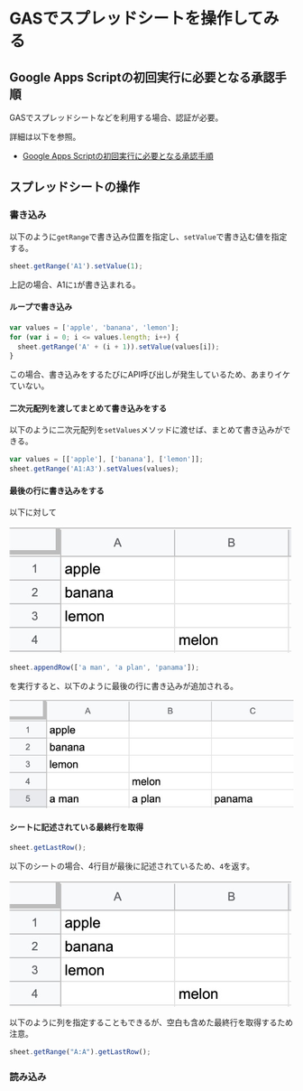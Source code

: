 # GASでスプレッドシートを操作してみる

## Google Apps Scriptの初回実行に必要となる承認手順

GASでスプレッドシートなどを利用する場合、認証が必要。

詳細は以下を参照。

- [Google Apps Scriptの初回実行に必要となる承認手順](https://www.virment.com/step-allow-google-apps-script/)

## スプレッドシートの操作

### 書き込み

以下のように`getRange`で書き込み位置を指定し、`setValue`で書き込む値を指定する。

```js
sheet.getRange('A1').setValue(1);
```

上記の場合、A1に`1`が書き込まれる。

#### ループで書き込み

```js
var values = ['apple', 'banana', 'lemon'];
for (var i = 0; i <= values.length; i++) {
  sheet.getRange('A' + (i + 1)).setValue(values[i]);
}
```

この場合、書き込みをするたびにAPI呼び出しが発生しているため、あまりイケていない。

#### 二次元配列を渡してまとめて書き込みをする

以下のように二次元配列を`setValues`メソッドに渡せば、まとめて書き込みができる。

```js
var values = [['apple'], ['banana'], ['lemon']];
sheet.getRange('A1:A3').setValues(values);
```

#### 最後の行に書き込みをする

以下に対して

![getLastRow](../media/getLastRow.jpg)

```js
sheet.appendRow(['a man', 'a plan', 'panama']);
```

を実行すると、以下のように最後の行に書き込みが追加される。

![getLastRow](../media/appendRow.jpg)

#### シートに記述されている最終行を取得

```js
sheet.getLastRow();
```

以下のシートの場合、4行目が最後に記述されているため、`4`を返す。

![getLastRow](../media/getLastRow.jpg)

以下のように列を指定することもできるが、空白も含めた最終行を取得するため注意。

```js
sheet.getRange("A:A").getLastRow();
```

### 読み込み

